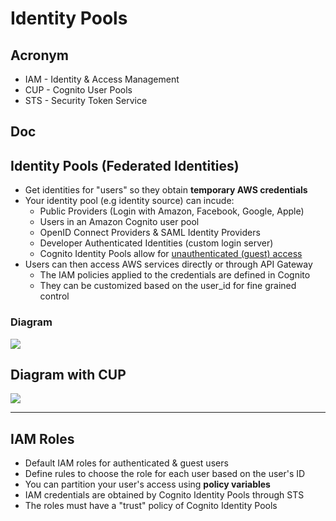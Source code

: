 # Identity Pools

## Acronym
* IAM - Identity & Access Management
* CUP - Cognito User Pools
* STS - Security Token Service

## Doc

## Identity Pools (Federated Identities)
* Get identities for "users" so they obtain **temporary AWS credentials**
* Your identity pool (e.g identity source) can incude:
    * Public Providers (Login with Amazon, Facebook, Google, Apple)
    * Users in an Amazon Cognito user pool
    * OpenID Connect Providers & SAML Identity Providers
    * Developer Authenticated Identities (custom login server)
    * Cognito Identity Pools allow for <ins>unauthenticated (guest) access</ins>
* Users can then access AWS services directly or through API Gateway
    * The IAM policies applied to the credentials are defined in Cognito
    * They can be customized based on the user_id for fine grained control
    
### Diagram
[<img src="https://i.imgur.com/129cV0p.png">](https://i.imgur.com/129cV0p.png)

## Diagram with CUP
[<img src="https://i.imgur.com/fwQJhTg.png">](https://i.imgur.com/fwQJhTg.png)

---

## IAM Roles
* Default IAM roles for authenticated & guest users
* Define rules to choose the role for each user based on the user's ID
* You can partition your user's access using **policy variables**
* IAM credentials are obtained by Cognito Identity Pools through STS
* The roles must have a "trust" policy of Cognito Identity Pools
